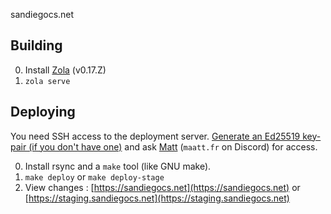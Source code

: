 sandiegocs.net

## Building

0. Install [Zola](https://www.getzola.org) (v0.17.Z)
1. `zola serve`

## Deploying
You need SSH access to the deployment server. [Generate an Ed25519 key-pair (if you don't have one)](https://docs.github.com/en/authentication/connecting-to-github-with-ssh/generating-a-new-ssh-key-and-adding-it-to-the-ssh-agent) and ask [Matt](https://maatt.fr) (`maatt.fr` on Discord) for access.

0. Install rsync and a `make` tool (like GNU make).
1. `make deploy` or `make deploy-stage`
2. View changes : [https://sandiegocs.net](https://sandiegocs.net) or [https://staging.sandiegocs.net](https://staging.sandiegocs.net)
